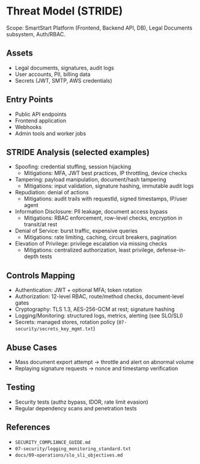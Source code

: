 # Threat Model (STRIDE)

Scope: SmartStart Platform (Frontend, Backend API, DB), Legal Documents subsystem, Auth/RBAC.

## Assets
- Legal documents, signatures, audit logs
- User accounts, PII, billing data
- Secrets (JWT, SMTP, AWS credentials)

## Entry Points
- Public API endpoints
- Frontend application
- Webhooks
- Admin tools and worker jobs

## STRIDE Analysis (selected examples)
- Spoofing: credential stuffing, session hijacking
  - Mitigations: MFA, JWT best practices, IP throttling, device checks
- Tampering: payload manipulation, document/hash tampering
  - Mitigations: input validation, signature hashing, immutable audit logs
- Repudiation: denial of actions
  - Mitigations: audit trails with requestId, signed timestamps, IP/user agent
- Information Disclosure: PII leakage, document access bypass
  - Mitigations: RBAC enforcement, row-level checks, encryption in transit/at rest
- Denial of Service: burst traffic, expensive queries
  - Mitigations: rate limiting, caching, circuit breakers, pagination
- Elevation of Privilege: privilege escalation via missing checks
  - Mitigations: centralized authorization, least privilege, defense-in-depth tests

## Controls Mapping
- Authentication: JWT + optional MFA; token rotation
- Authorization: 12-level RBAC, route/method checks, document-level gates
- Cryptography: TLS 1.3, AES-256-GCM at rest; signature hashing
- Logging/Monitoring: structured logs, metrics, alerting (see SLO/SLI)
- Secrets: managed stores, rotation policy (`07-security/secrets_key_mgmt.txt`)

## Abuse Cases
- Mass document export attempt → throttle and alert on abnormal volume
- Replaying signature requests → nonce and timestamp verification

## Testing
- Security tests (authz bypass, IDOR, rate limit evasion)
- Regular dependency scans and penetration tests

## References
- `SECURITY_COMPLIANCE_GUIDE.md`
- `07-security/logging_monitoring_standard.txt`
- `docs/09-operations/slo_sli_objectives.md`
